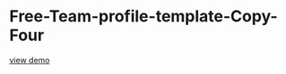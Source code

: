 # Free-Team-profile-template-Copy-Four
<a href="http://webi4u.com/web/article/Free-Team-profile-template-Copy-Four/">
  view demo
  </a>
